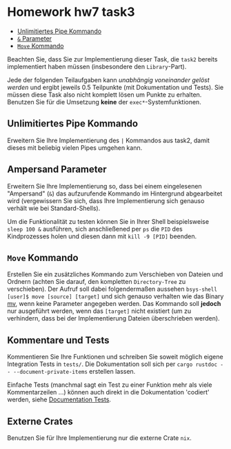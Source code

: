 # Homework hw7 task3

- [Unlimitiertes Pipe Kommando](#unlimitiertes-pipe-kommando)
- [`&` Parameter](#ampersand-parameter)
- [`Move` Kommando](#move-kommando)

Beachten Sie, dass Sie zur Implementierung dieser Task, die `task2` bereits implementiert haben müssen (insbesondere den `Library`-Part).

Jede der folgenden Teilaufgaben kann _unabhängig voneinander gelöst werden_ und ergibt jeweils 0.5 Teilpunkte (mit Dokumentation und Tests). Sie müssen diese Task also nicht komplett lösen um Punkte zu erhalten. Benutzen Sie für die Umsetzung __keine__ der `exec*`-Systemfunktionen.

## Unlimitiertes Pipe Kommando

Erweitern Sie Ihre Implementierung des `|` Kommandos aus task2, damit dieses mit beliebig vielen Pipes umgehen kann.

## Ampersand Parameter

Erweitern Sie Ihre Implementierung so, dass bei einem eingelesenen "Ampersand" (`&`) das aufzurufende Kommando im Hintergrund abgearbeitet wird (vergewissern Sie sich, dass Ihre Implementierung sich genauso verhält wie bei Standard-Shells).

Um die Funktionalität zu testen können Sie in Ihrer Shell beispielsweise `sleep 100 &` ausführen, sich anschließened per `ps` die `PID` des Kindprozesses holen und diesen dann mit `kill -9 [PID]` beenden.

## `Move` Kommando

Erstellen Sie ein zusätzliches Kommando zum Verschieben von Dateien und Ordnern (achten Sie darauf, den kompletten `Directory-Tree` zu verschieben). Der Aufruf soll dabei folgendermaßen aussehen `bsys-shell [user]$ move [source] [target]` und sich genauso verhalten wie das Binary [mv](https://linux.die.net/man/1/mv), wenn keine Parameter angegeben werden. Das Kommando soll __jedoch__ nur ausgeführt werden, wenn das `[target]` nicht existiert (um zu verhindern, dass bei der Implementierung Dateien überschrieben werden).

## Kommentare und Tests

Kommentieren Sie Ihre Funktionen und schreiben Sie soweit möglich eigene Integration Tests in
`tests/`. Die Dokumentation soll sich per `cargo rustdoc -- --document-private-items` erstellen lassen.

Einfache Tests (manchmal sagt ein Test zu einer Funktion mehr als viele
Kommentarzeilen ...) können auch direkt in die Dokumentation 'codiert' werden,
siehe [Documentation Tests][].

## Externe Crates

Benutzen Sie für Ihre Implementierung nur die externe Crate `nix`.

[Documentation Tests]:
https://doc.rust-lang.org/book/testing.html#documentation-tests
